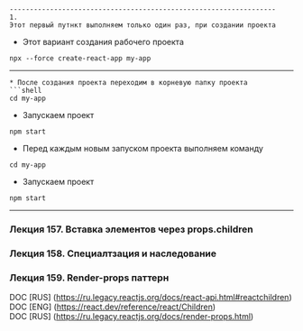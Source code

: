 ```text
------------------------------------------------------------------
1.
Этот первый путнкт выполняем только один раз, при создании проекта 
```
* Этот вариант создания рабочего проекта
```shell
npx --force create-react-app my-app
```
------------------------------------------------------------------
```
* После создания проекта переходим в корневую папку проекта
```shell
cd my-app
```
* Запускаем проект
```shell
npm start
```
* Перед каждым новым запуском проекта выполняем команду
```shell
cd my-app
```
* Запускаем проект
```shell
npm start
```
---
### Лекция 157. Вставка элементов через props.children
### Лекция 158. Специалтзация и наследование
### Лекция 159. Render-props паттерн


DOC [RUS] (https://ru.legacy.reactjs.org/docs/react-api.html#reactchildren)  
DOC [ENG] (https://react.dev/reference/react/Children)  
DOC [RUS] (https://ru.legacy.reactjs.org/docs/render-props.html)